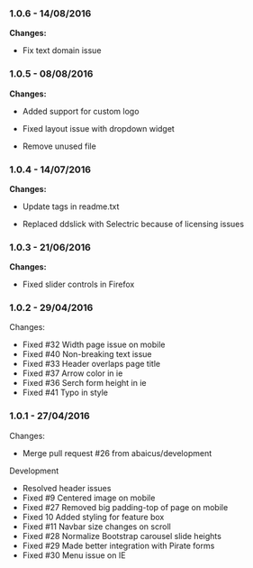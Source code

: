 
### 1.0.6 - 14/08/2016
**Changes:** 
- Fix text domain issue

### 1.0.5 - 08/08/2016
**Changes:** 
- Added support for custom logo
- Fixed layout issue with dropdown widget
- Remove unused file

### 1.0.4 - 14/07/2016
**Changes:** 
- Update tags in readme.txt
- Replaced ddslick with Selectric because of licensing issues

### 1.0.3 - 21/06/2016
**Changes:** 
- Fixed slider controls in Firefox


### 1.0.2 - 29/04/2016

 Changes: 


 * Fixed #32 Width page issue on mobile
 * Fixed #40 Non-breaking text issue
 * Fixed #33 Header overlaps page title
 * Fixed #37 Arrow color in ie
 * Fixed #36 Serch form height in ie
 * Fixed #41 Typo in style


### 1.0.1 - 27/04/2016

 Changes: 


 * Merge pull request #26 from abaicus/development

Development
 * Resolved header issues
 * Fixed #9 Centered image on mobile
 * Fixed #27 Removed big padding-top of page on mobile
 * Fixed 10 Added styling for feature box
 * Fixed #11 Navbar size changes on scroll
 * Fixed #28 Normalize Bootstrap carousel slide heights
 * Fixed #29 Made better integration with Pirate forms
 * Fixed #30 Menu issue on IE
